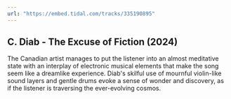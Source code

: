```yaml
---
url: "https://embed.tidal.com/tracks/335190895"
---
```


## C. Diab - The Excuse of Fiction (2024)

The Canadian artist manages to put the listener into an almost meditative state
with an interplay of electronic musical elements that make the song seem like a
dreamlike experience. Diab's skilful use of mournful violin-like sound layers
and gentle drums evoke a sense of wonder and discovery, as if the listener is
traversing the ever-evolving cosmos.
